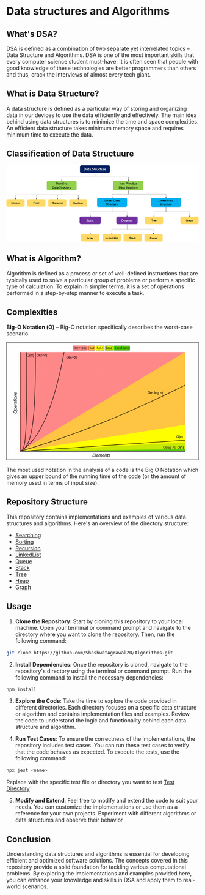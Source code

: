 # Data structures and Algorithms

## What's DSA?
DSA is defined as a combination of two separate yet interrelated topics – Data Structure and Algorithms. DSA is one of the most important skills that every computer science student must-have. It is often seen that people with good knowledge of these technologies are better programmers than others and thus, crack the interviews of almost every tech giant.

## What is Data Structure?
A data structure is defined as a particular way of storing and organizing data in our devices to use the data efficiently and effectively. The main idea behind using data structures is to minimize the time and space complexities. An efficient data structure takes minimum memory space and requires minimum time to execute the data.

## Classification of Data Structuure
![Classification](./Images/Classification.png)

## What is Algorithm?
Algorithm is defined as a process or set of well-defined instructions that are typically used to solve a particular group of problems or perform a specific type of calculation. To explain in simpler terms, it is a set of operations performed in a step-by-step manner to execute a task.

## Complexities
**Big-O Notation (Ο)** – Big-O notation specifically describes the worst-case scenario.

![BigOChart](./Images/BigOChart.png)

The most used notation in the analysis of a code is the Big O Notation which gives an upper bound of the running time of the code (or the amount of memory used in terms of input size).

## Repository Structure
This repository contains implementations and examples of various data structures and algorithms. Here's an overview of the directory structure:

- [Searching](./Searching/README.md)
- [Sorting](./Sorting/README.md)
- [Recursion](./Recursion/README.md)
- [LinkedList](./DataStructures/LinkedList/README.md)
- [Queue](./DataStructures/Queue/README.md)
- [Stack](./DataStructures/Stack/README.md)
- [Tree](./DataStructures/Tree/README.md)
- [Heap](./DataStructures/Heap/README.md)
- [Graph](./DataStructures/Graphs/README.md)

## Usage
1. **Clone the Repository**: Start by cloning this repository to your local machine. Open your terminal or command prompt and navigate to the directory where you want to clone the repository. Then, run the following command:
```bash
git clone https://github.com/ShashwatAgrawal20/Algorithms.git
```

2. **Install Dependencies**: Once the repository is cloned, navigate to the repository's directory using the terminal or command prompt. Run the following command to install the necessary dependencies:
```bash
npm install
```
3. **Explore the Code**: Take the time to explore the code provided in different directories. Each directory focuses on a specific data structure or algorithm and contains implementation files and examples. Review the code to understand the logic and functionality behind each data structure and algorithm.

4. **Run Test Cases**: To ensure the correctness of the implementations, the repository includes test cases. You can run these test cases to verify that the code behaves as expected. To execute the tests, use the following command:
```bash
npx jest <name>
```
Replace <name> with the specific test file or directory you want to test [Test Directory](./__tests__/)

5. **Modify and Extend**: Feel free to modify and extend the code to suit your needs. You can customize the implementations or use them as a reference for your own projects. Experiment with different algorithms or data structures and observe their behavior

## Conclusion
Understanding data structures and algorithms is essential for developing efficient and optimized software solutions. The concepts covered in this repository provide a solid foundation for tackling various computational problems. By exploring the implementations and examples provided here, you can enhance your knowledge and skills in DSA and apply them to real-world scenarios.
